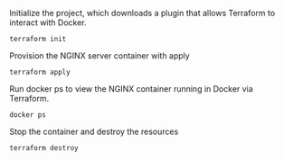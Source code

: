 Initialize the project, which downloads a plugin that allows Terraform to interact with Docker.

`terraform init`

Provision the NGINX server container with apply

`terraform apply`

Run docker ps to view the NGINX container running in Docker via Terraform.

`docker ps`

Stop the container and destroy the resources

`terraform destroy`

